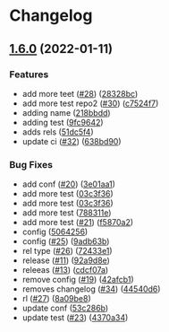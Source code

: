 # Changelog

## [1.6.0](https://github.com/rotsmi/gh-actions/compare/v1.5.2...v1.6.0) (2022-01-11)


### Features

* add more teet ([#28](https://github.com/rotsmi/gh-actions/issues/28)) ([28328bc](https://github.com/rotsmi/gh-actions/commit/28328bc5ac9b204cb5cf853d0739141cef4d2d92))
* add more test repo2 ([#30](https://github.com/rotsmi/gh-actions/issues/30)) ([c7524f7](https://github.com/rotsmi/gh-actions/commit/c7524f77ecc619717a14d75ccd6b6e78f3de24d2))
* adding name ([218bbdd](https://github.com/rotsmi/gh-actions/commit/218bbdd86419478bd36beb80c7378753fd9a212e))
* adding test ([9fc9642](https://github.com/rotsmi/gh-actions/commit/9fc964218082d27e49e06afc130198f4ea5360a3))
* adds rels ([51dc5f4](https://github.com/rotsmi/gh-actions/commit/51dc5f4498614cf154a7e985b9e4a24af3c6480b))
* update ci ([#32](https://github.com/rotsmi/gh-actions/issues/32)) ([638bd90](https://github.com/rotsmi/gh-actions/commit/638bd903205a8a5940784d5f0a457215c9c33a59))


### Bug Fixes

* add conf ([#20](https://github.com/rotsmi/gh-actions/issues/20)) ([3e01aa1](https://github.com/rotsmi/gh-actions/commit/3e01aa17ff6f1bfdcc5562e3dd4d819456b362d2))
* add more test ([03c3f36](https://github.com/rotsmi/gh-actions/commit/03c3f36dbf636571621b1d7b59139d8ac3390887))
* add more test ([03c3f36](https://github.com/rotsmi/gh-actions/commit/03c3f36dbf636571621b1d7b59139d8ac3390887))
* add more test ([788311e](https://github.com/rotsmi/gh-actions/commit/788311e09bfd4c7703938efc264b265a490b5bad))
* add more test ([#21](https://github.com/rotsmi/gh-actions/issues/21)) ([f5870a2](https://github.com/rotsmi/gh-actions/commit/f5870a2e7f9e5edd7ef8bf28ab708133b53b80db))
* config ([5064256](https://github.com/rotsmi/gh-actions/commit/50642568d47724ab9999456f6093976bc75276e6))
* config ([#25](https://github.com/rotsmi/gh-actions/issues/25)) ([9adb63b](https://github.com/rotsmi/gh-actions/commit/9adb63b6d4472578b9b31f461e093378a4413c7e))
* rel type ([#26](https://github.com/rotsmi/gh-actions/issues/26)) ([72433e1](https://github.com/rotsmi/gh-actions/commit/72433e10e5a4f61a1363a7402315d85aab02bf65))
* release ([#11](https://github.com/rotsmi/gh-actions/issues/11)) ([92a9d8e](https://github.com/rotsmi/gh-actions/commit/92a9d8efef6ca0b590cd1a94ce2f33311617a564))
* releeas ([#13](https://github.com/rotsmi/gh-actions/issues/13)) ([cdcf07a](https://github.com/rotsmi/gh-actions/commit/cdcf07a445db8335bd8aa8826f9080f498b3336b))
* remove config ([#19](https://github.com/rotsmi/gh-actions/issues/19)) ([42afcb1](https://github.com/rotsmi/gh-actions/commit/42afcb13af4bddf21007d5bc0a32dfb34ffc5d35))
* removes changelog ([#34](https://github.com/rotsmi/gh-actions/issues/34)) ([44540d6](https://github.com/rotsmi/gh-actions/commit/44540d6f00402641371af931c9274d90d63fef42))
* rl ([#27](https://github.com/rotsmi/gh-actions/issues/27)) ([8a09be8](https://github.com/rotsmi/gh-actions/commit/8a09be87e61ce557e92f1d78628643b63a0f1c59))
* update conf ([53c286b](https://github.com/rotsmi/gh-actions/commit/53c286bb3030be8c4b4b24adf1a76e1d1ca8b334))
* update test ([#23](https://github.com/rotsmi/gh-actions/issues/23)) ([4370a34](https://github.com/rotsmi/gh-actions/commit/4370a34d7f3aa6b0ba7ac83895c160f2aac144e8))
